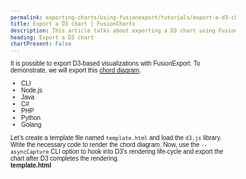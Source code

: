```yaml
---
permalink: exporting-charts/using-fusionexport/tutorials/export-a-d3-chart.html
title: Export a D3 chart | FusionCharts
description: This article talks about exporting a D3 chart using FusionExport.
heading: Export a D3 chart
chartPresent: False
---
```


It is possible to export D3-based visualizations with FusionExport. To demonstrate, we will export this [chord diagram](https://bl.ocks.org/mbostock/1046712).

<div class="code-wrapper">
<ul class="code-tabs extra-tabs">
    <li class="active"><a data-toggle="cli">CLI</a></li>
    <li><a data-toggle="nodejs">Node.js</a></li>
    <li><a data-toggle="java">Java</a></li>
    <li><a data-toggle="csharp">C#</a></li>
    <li><a data-toggle="php">PHP</a></li>
    <li><a data-toggle="python">Python</a></li>
    <li><a data-toggle="golang">Golang</a></li>
</ul>

<div class="tab-content extra-tabs">
<div class="tab cli-tab active">
<div class="mt-20 pb-10">Let’s create a template file named <code>template.html</code> and load the <code>d3.js</code> library. Write the necessary code to render the chord diagram. Now, use the <code>--asyncCapture</code> CLI option to hook into D3’s rendering life-cycle and export the chart after D3 completes the rendering. </div>
<div class="mt-20 pb-10"><strong>template.html</strong></div>
<pre><code class="language-html">
	<!DOCTYPE html>
	<meta charset="utf-8">
	<style>
	  body {
	    font: 10px sans-serif;
	  }

	  .chord {
	    fill-opacity: .67;
	  }
	</style>

	<body>
	  <script src="https://d3js.org/d3.v3.min.js"></script>
	  <script>
	    var outerRadius = 1366 / 2,
	      innerRadius = outerRadius - 130;

	    var fill = d3.scale.category20c();

	    var chord = d3.layout.chord()
	      .padding(.04)
	      .sortSubgroups(d3.descending)
	      .sortChords(d3.descending);

	    var arc = d3.svg.arc()
	      .innerRadius(innerRadius)
	      .outerRadius(innerRadius + 20);

	    var svg = d3.select("body").append("svg")
	      .attr("width", outerRadius * 2)
	      .attr("height", outerRadius * 2)
	      .append("g")
	      .attr("transform", "translate(" + outerRadius + "," + outerRadius + ")");

	    d3.json(
	      "https://gist.githubusercontent.com/sandeep1995/141a2045ab9e4c8f450c970682b89b00/raw/7aacb8a793c2d9e0ed60ad0251e1b754b2c430f2/filename.json",
	      function(error, imports) {
	        if (error) throw error;

	        var indexByName = d3.map(),
	          nameByIndex = d3.map(),
	          matrix = [],
	          n = 0;

	        // Returns the Flare package name for the given class name.
	        function name(name) {
	          return name.substring(0, name.lastIndexOf(".")).substring(6);
	        }

	        // Compute a unique index for each package name.
	        imports.forEach(function(d) {
	          if (!indexByName.has(d = name(d.name))) {
	            nameByIndex.set(n, d);
	            indexByName.set(d, n++);
	          }
	        });

	        // Construct a square matrix counting package imports.
	        imports.forEach(function(d) {
	          var source = indexByName.get(name(d.name)),
	            row = matrix[source];
	          if (!row) {
	            row = matrix[source] = [];
	            for (var i = -1; ++i < n;) row[i] = 0;
	          }
	          d.imports.forEach(function(d) {
	            row[indexByName.get(name(d))]++;
	          });
	        });

	        chord.matrix(matrix);

	        var g = svg.selectAll(".group")
	          .data(chord.groups)
	          .enter().append("g")
	          .attr("class", "group");

	        g.append("path")
	          .style("fill", function(d) {
	            return fill(d.index);
	          })
	          .style("stroke", function(d) {
	            return fill(d.index);
	          })
	          .attr("d", arc);

	        g.append("text")
	          .each(function(d) {
	            d.angle = (d.startAngle + d.endAngle) / 2;
	          })
	          .attr("dy", ".35em")
	          .attr("transform", function(d) {
	            return "rotate(" + (d.angle * 180 / Math.PI - 90) + ")" +
	              "translate(" + (innerRadius + 26) + ")" +
	              (d.angle > Math.PI ? "rotate(180)" : "");
	          })
	          .style("text-anchor", function(d) {
	            return d.angle > Math.PI ? "end" : null;
	          })
	          .text(function(d) {
	            return nameByIndex.get(d.index);
	          });

	        svg.selectAll(".chord")
	          .data(chord.chords)
	          .enter().append("path")
	          .attr("class", "chord")
	          .style("stroke", function(d) {
	            return d3.rgb(fill(d.source.index)).darker();
	          })
	          .style("fill", function(d) {
	            return fill(d.source.index);
	          })
	          .attr("d", d3.svg.chord().radius(innerRadius));

	        // Emitting CAPTURE_EXIT event after d3 chart render complete
	        FusionExport.emit('CAPTURE_EXIT');

	      });

	    d3.select(self.frameElement).style("height", outerRadius * 2 + "px");
	  </script>
	</body>
</pre></code><div class="mt-20 pb-10">Pay special attention to <strong>FusionExport.emit('<code>CAPTURE_EXIT</code>')</strong>. You need to emit the <code>CAPTURE_EXIT</code> event when the render is complete.</div>
<div class="mt-20 pb-10"><strong>The fusioncharts_config.json looks like as follows:</strong></div>

<pre><code class="language-javascript">
	{
	  "template": "path/to/d3_exp/template.html",
	  "output-file": "./",
	  "type": "pdf",
	  "async-capture": true
	}
</pre></code>
<div class="mt-20 pb-10"><strong>Once done, run the following command:</strong></div>
<pre><code class="language-javascript">
	$ fe -e fusioncharts_config.json
</pre></code></div>
    
<div class="tab nodejs-tab">

<pre><code class="language-javascript">
	const fs = require('fs');
	const path = require('path');
	// require fusionexport
	const FusionExport = require('fusionexport-node-client');



	const host = '127.0.0.1';
	const port = 1337;

	// instantiate FusionExport
	const fusion = new FusionExport({ host, port });

	const exportConfig = {
	  templateFilePath: path.join(__dirname, '..', 'data', 'd3_exp', 'template.html'),
	  asyncCapture: true,
	  type: 'pdf'
	};

	// provide the export config
	fusion.export(exportConfig);

	fusion.on('exportDone', (files) => {
	  console.log(files);
	});

	fusion.on('exportStateChange', (state) => {
	  console.log(state);
	});

	fusion.on('error', (err) => {
	  console.error(err)
	})
</pre></code></div>
<div class="tab java-tab">
<pre><code class="language-java">
	import com.fusioncharts.fusionexport.client.*; // import sdk

	public class ExportChart implements ExportDoneListener, ExportStateChangedListener {

	    public static void main(String[] args) {

	        // Instantiate the ExportConfig class and add the required configurations
	        ExportConfig config = new ExportConfig();
	        config.set("templateFilePath", "fullpath/of/template.html");
	        config.set("asyncCapture", "true");
	        config.set("type", "pdf");

	        // Instantiate the ExportManager class
	        ExportManager em = new ExportManager();
	        // Call the export() method with the export config and the respective callbacks
	        em.export(config, new ExportChart(), new ExportChart());
	    }

	    @Override // Called when export is done
	    public void exportDone(String result, ExportException error) {
	        if (error != null) {
	            System.out.println(error.getMessage());
	        } else {
	            System.out.println("DONE: " + result);
	        }
	    }

	    @Override // Called on each export state change
	    public void exportStateChanged(String state) {
	        System.out.println("STATE: " + state);
	    }
	}
</pre></code></div>
<div class="tab csharp-tab">
<pre><code class="language-c">
	using System;
	using System.IO;
	using FusionCharts.FusionExport.Client; // Import sdk

	namespace FusionExportTest
	{
	    class Program
	    {
	        static void Main(string[] args)
	        {
	            // Instantiate the ExportConfig class and add the required configurations
	            ExportConfig exportConfig = new ExportConfig();
	            exportConfig.Set("templateFilePath", "fullpath/of/template.html");
	            exportConfig.Set("asyncCapture", "true");
	            exportConfig.Set("type", "pdf");

	            // Instantiate the ExportManager class
	            ExportManager em = new ExportManager();
	            // Call the Export() method with the export config and the respective callbacks
	            em.Export(exportConfig, OnExportDone, OnExportStateChanged);
	        }
	        
	        // Called when export is done
	        static void OnExportDone(string result, ExportException error)
	        {
	            if(error != null)
	            {
	                Console.WriteLine("Error: " + error);
	            } else
	            {   
	                Console.WriteLine("Done: " + result); // export result
	            }
	        }
	        
	        // Called on each export state change
	        static void OnExportStateChanged(string state)
	        {
	            Console.WriteLine("State: " + state);
	        }
	    }
	}
</pre></code></div>
<div class="tab php-tab">
<pre><code class="language-php">
	<?php

	// D3 export

	require __DIR__ . '/../vendor/autoload.php';

	// Use the sdk
	use FusionExport\ExportManager;
	use FusionExport\ExportConfig;

	// Instantiate the ExportConfig class and add the required configurations
	$exportConfig = new ExportConfig();
	$exportConfig->set('templateFilePath', realpath('../data/d3_exp/template.html'));
	$exportConfig->set('type', 'pdf');
	$exportConfig->set('asyncCapture', 'true');

	// Called on each export state change
	$onStateChange = function ($state) {
	  echo('STATE: [' . $state->reporter . '] ' . $state->customMsg . "\n");
	};

	// Called when export is done
	$onDone = function ($export, $e) {
	    if ($e) {
	        echo('ERROR: ' . $e->getMessage());
	    } else {
	        foreach ($export as $file) {
	            echo('DONE: ' . $file->realName . "\n");
	            copy($file->tmpPath, $file->realName);
	        }
	    }
	};

	// Instantiate the ExportManager class
	$exportManager = new ExportManager();
	// Call the export() method with the export config and the respective callbacks
	$exportManager->export($exportConfig, $onDone, $onStateChange);
</pre></code></div>
<div class="tab python-tab">
<pre><code class="language-python">
	#!/usr/bin/env python

	from fusionexport import ExportManager, ExportConfig  # Import sdk


	# Called when export is done
	def on_export_done(result, error):
	    if error:
	        print(error)
	    else:
	        print(result)


	# Called on each export state change
	def on_export_state_changed(state):
	    print(state)


	# Instantiate the ExportConfig class and add the required configurations
	export_config = ExportConfig()
	export_config["templateFilePath"] = "fullpath/of/template.html"
	export_config["asyncCapture"] = True
	export_config["type"] = "pdf"

	# Instantiate the ExportManager class
	em = ExportManager()
	# Call the export() method with the export config and the respective callbacks
	em.export(export_config, on_export_done, on_export_state_changed)
</pre></code></div>
<div class="tab golang-tab">
<pre><code class="language-javascript">
	// D3 export

	package main

	import (
	    "io/ioutil"
	    ".." // import the sdk
	    "path/filepath"
	    "fmt"
	)

	func saveFiles(fileBag []FusionExport.OutFileBag) {
	    for _, file := range fileBag {
	        fmt.Println(file.RealName)
	        fileData, err := ioutil.ReadFile(file.TmpPath)
	        check(err)
	        err = ioutil.WriteFile(file.RealName, fileData, 0644)
	        check(err)
	    }
	}

	// Called when export is done
	func onDone (outFileBag []FusionExport.OutFileBag, err error) {
	    check(err)
	    saveFiles(outFileBag)
	}

	// Called on each export state change
	func onStateChange (event FusionExport.ExportEvent) {
	    fmt.Println("[" + event.Reporter + "] " + event.CustomMsg)
	}

	func main() {
	    // Instantiate ExportConfig and add the required configurations
	    exportConfig := FusionExport.NewExportConfig()

	    templateFilePath, err := filepath.Abs("../data/d3_exp/template.html")
	    check(err)
	    exportConfig.Set("templateFilePath", templateFilePath)

	    exportConfig.Set("type", "pdf")
	    exportConfig.Set("asyncCapture", "true")

	    // Instantiate ExportManager
	    exportManager := FusionExport.NewExportManager()
	    // Call the Export() method with the export config and the respective callbacks
	    exportManager.Export(exportConfig, onDone, onStateChange)
	}

	func check(e error) {
	    if e != nil {
	        panic(e)
	    }
	}
</pre></code></div>
</div>
</div>